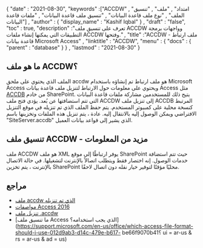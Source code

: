 {
  "date" : "2021-08-30",
  "keywords" :["ACCDW" , "امتداد" , "ملف" , "تنسيق الملف" , "نوع ملف قاعدة البيانات" , "تنسيق ملف قاعدة البيانات" , "ملفات قاعدة البيانات"] ,
  "author" : {
    "display_name" : "Kashif Iqbal"
} ,
  "draft" : "false",
  "toc" : true,
  "description" :"تعرف على تنسيق ملف ACCDW وواجهات برمجة التطبيقات التي يمكنها إنشاء ملفات ACCDW وفتحها." ,
  "title" :"ACCDW - ملف ارتباط قاعدة بيانات Microsoft Access" ,
  "linktitle" : "ACCDW",
  "menu" : {
    "docs" : {
      "parent" : "database"
}
} ,
  "lastmod" : "2021-08-30"
}

## ما هو ملف ACCDW؟

الملف الذي يحتوي على ملحق accdw هو ملف ارتباط تم إنشاؤه باستخدام Microsoft Access ويحتوي على معلومات حول الارتباط لتنزيل ملف قاعدة بيانات Access مثل [ACCDB](/ar/database/accdb/) من خادم SharePoint. يتيح ذلك للمستخدمين مشاركة ملفات قاعدة البيانات التي تتم استضافتها عن بُعد. يؤدي فتح ملف ACCDW إلى تنزيل ملف ACCDB المرتبط كنسخة محلية على كمبيوتر المستخدم. يتم حفظ الملف الذي تم تنزيله في موقع التنزيل الافتراضي ويمكن الوصول إليه بالانتقال إليه. عادة ، يتم تنزيل هذه الملفات وتخزينها باسم "SiteServer.accdb" الذي يشير إلى قواعد بيانات العميل.

## تنسيق ملف ACCDW - مزيد من المعلومات

ملف ACCDW هو ملف XML يوفر ارتباطًا إلى موقع SharePoint حيث تتم استضافة خدمات الوصول. إنه اختصار فقط ويتطلب اتصالاً بالإنترنت لتشغيلها. في حالة الاتصال بالإنترنت ، يتم تخزين SharePoint محليًا مؤقتًا لتوفير خيار نقله دون اتصال لاحقًا.

## مراجع

* [ملف accdw الذي تم تنزيله](http://channel9.msdn.com/shows/Access/)
* [مواصفات Access 2016](https://support.microsoft.com/en-us/office/access-specifications-0cf3c66f-9cf2-4e32-9568-98c1025bb47c؟ui=en-us&rs=en-us&ad=us)
* [تنزيل ملف .accdw](https://social.technet.microsoft.com/Forums/en-US/7bf02e9e-6246-44da-9513-4cf8f2cc2fb2/downloaded-accdw-file؟forum=sharepointgeneralprevious)
* [ما تنسيق ملف Access الذي يجب استخدامه؟](https://support.microsoft.com/en-us/office/which-access-file-format-should-i-use-012d9ab3-d14c-479e-b617- be66f9070b41؟ ui = ar-us & rs = ar-us & ad = us)


